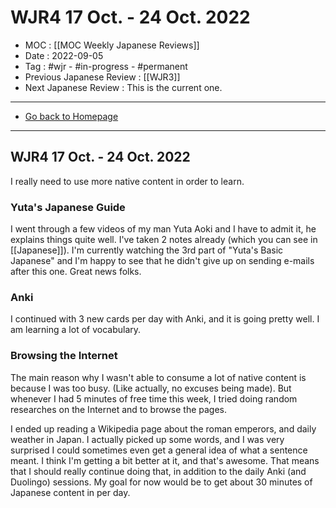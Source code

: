 # WJR4 17 Oct. -  24 Oct. 2022
- MOC : [[MOC Weekly Japanese Reviews]]
- Date : 2022-09-05
- Tag : #wjr - #in-progress - #permanent
- Previous Japanese Review : [[WJR3]]
- Next Japanese Review : This is the current one.
-------------------
- [Go back to Homepage](https://misudashi.ga/)
-----

## WJR4 17 Oct. -  24 Oct. 2022

I really need to use more native content in order to learn.
### Yuta's Japanese Guide

I went through a few videos of my man Yuta Aoki and I have to admit it, he explains things quite well. I've taken 2 notes already (which you can see in [[Japanese]]). I'm currently watching the 3rd part of "Yuta's Basic Japanese" and I'm happy to see that he didn't give up on sending e-mails after this one. Great news folks.

### Anki
I continued with 3 new cards per day with Anki, and it is going pretty well. I am learning a lot of vocabulary.

### Browsing the Internet

The main reason why I wasn't able to consume a lot of native content is because I was too busy. (Like actually, no excuses being made). But whenever I had 5 minutes of free time this week, I tried doing random researches on the Internet and to browse the pages. 

I ended up reading a Wikipedia page about the roman emperors, and daily weather in Japan. I actually picked up some words, and I was very surprised I could sometimes even get a general idea of what a sentence meant. I think I'm getting a bit better at it, and that's awesome. That means that I should really continue doing that, in addition to the daily Anki (and Duolingo) sessions. My goal for now would be to get about 30 minutes of Japanese content in per day.